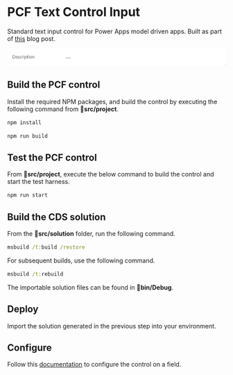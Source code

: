 # PCF Text Control Input

Standard text input control for Power Apps model driven apps. Built as part of [this](https://ryanspain.net/posts/build-a-pcf-text-control/) blog post.

![Text input control](img\preview.gif)

## Build the PCF control

Install the required NPM packages, and build the control by executing the following command from **📁src/project**.

```cmd
npm install
```

```cmd
npm run build
```

## Test the PCF control

From **📁src/project**, execute the below command to build the control and start the test harness.

```cmd
npm run start
```

## Build the CDS solution

From the **📁src/solution** folder, run the following command.

```cmd
msbuild /t:build /restore
```

For subsequent builds, use the following command.

```cmd
msbuild /t:rebuild
```

The importable solution files can be found in **📁bin/Debug**.

## Deploy

Import the solution generated in the previous step into your environment.

## Configure

Follow this [documentation](https://docs.microsoft.com/en-us/powerapps/developer/component-framework/add-custom-controls-to-a-field-or-entity#add-a-code-component-to-a-field) to configure the control on a field.
